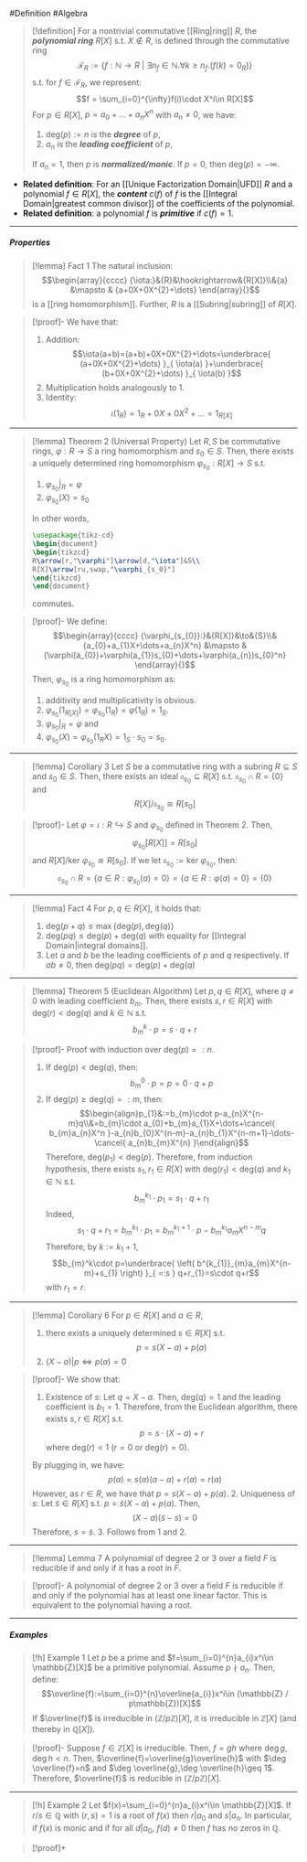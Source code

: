#Definition #Algebra

> [!definition]
> For a nontrivial commutative [[Ring|ring]] $R$, the ***polynomial ring*** $R[X]$ s.t. $X\notin R$,  is defined through the commutative ring $$\mathcal{F}_{R}:=\{ f:\mathbb{N}\to R\ |\ \exists n_{f}\in \mathbb{N}.\forall k\geq n_{f}.(f(k)=0_{R}) \}$$s.t. for $f\in \mathcal{F}_{R}$, we represent: $$f = \sum_{i=0}^{\infty}f(i)\cdot X^i\in R[X]$$
> For $p\in R[X]$, $p=a_{0}+\dots+a_{n}X^n$ with $a_{n}\neq 0$, we have: 
> 1. $\text{deg}(p):=n$ is the ***degree*** of $p$,
> 2. $a_{n}$ is the ***leading coefficient*** of $p$,
> 
> If $a_{n}=1$, then $p$ is ***normalized/monic***. If $p=0$, then $\text{deg}(p)=-\infty$.
- **Related definition**: For an [[Unique Factorization Domain|UFD]] $R$ and a polynomial $f\in R[X]$, the ***content*** $c(f)$ of $f$ is the [[Integral Domain|greatest common divisor]] of the coefficients of the polynomial. 
- **Related definition**: a polynomial $f$ is ***primitive*** if $c(f)=1$.
---
##### Properties
> [!lemma] Fact 1
> The natural inclusion: $$\begin{array}{cccc} {\iota:}&{R}&\hookrightarrow&{R[X]}\\&{a} &\mapsto & {a+0X+0X^{2}+\dots} \end{array}{}$$is a [[ring homomorphism]]. Further, $R$ is a [[Subring|subring]] of $R[X]$.

> [!proof]-
> We have that: 
> 1. Addition: $$\iota(a+b)=(a+b)+0X+0X^{2}+\dots=\underbrace{ (a+0X+0X^{2}+\dots) }_{ \iota(a) }+\underbrace{ (b+0X+0X^{2}+\dots) }_{ \iota(b) }$$
> 2. Multiplication holds analogously to 1.
> 3. Identity: $$\iota(1_{R})=1_{R}+0X+0X^{2}+\dots=1_{R[X]}$$
---
> [!lemma] Theorem 2 (Universal Property)
> Let $R,S$ be commutative rings, $\varphi:R\to S$ a ring homomorphism and $s_{0}\in S$.  Then, there exists a uniquely determined ring homomorphism $\varphi_{s_{0}}:R[X]\to S$ s.t.
> 1. $\varphi_{s_{0}}|_{R}=\varphi$
> 2. $\varphi_{s_{0}}(X)=s_{0}$
> 
> In other words, 
> ```tikz
> \usepackage{tikz-cd}
> \begin{document}
> \begin{tikzcd}
> R\arrow[r,"\varphi"]\arrow[d,"\iota"]&S\\
> R[X]\arrow[ru,swap,"\varphi_{s_0}"]
> \end{tikzcd}
> \end{document}
> ```
> commutes.

> [!proof]-
> We define: $$\begin{array}{cccc} {\varphi_{s_{0}}:}&{R[X]}&\to&{S}\\&{a_{0}+a_{1}X+\dots+a_{n}X^n} &\mapsto & {\varphi(a_{0})+\varphi(a_{1})s_{0}+\dots+\varphi(a_{n})s_{0}^n} \end{array}{}$$
> Then, $\varphi_{s_{0}}$ is a ring homomorphism as: 
> 1. additivity and multiplicativity is obvious.
> 2. $\varphi_{s_{0}}(1_{R[X]})=\varphi_{s_{0}}(1_{R})=\varphi(1_{R})=1_{S}$.
> 3. $\varphi_{s_{0}}|_{R}=\varphi$ and
> 4. $\varphi_{s_{0}}(X)=\varphi_{s_{0}}(1_{R}X)=1_{S}\cdot s_{0}=s_{0}$.
---
> [!lemma] Corollary 3
> Let $S$ be a commutative ring with a subring $R\subseteq S$ and $s_{0}\in S$. Then, there exists an ideal $\mathfrak{a}_{s_{0}}\subseteq R[X]$ s.t. $\mathfrak{a}_{s_{0}}\cap R=\{ 0 \}$ and $$R[X] / \mathfrak{a}_{s_{0}}\cong R[s_{0}]$$

> [!proof]-
> Let $\varphi=\iota:R \hookrightarrow S$ and $\varphi_{s_{0}}$ defined in Theorem 2. Then, $$\varphi_{s_{0}}[R[X]]=R[s_{0}]$$and $R[X] / \text{ker }\varphi_{s_{0}}\cong R[s_{0}]$. If we let $\mathfrak{a}_{s_{0}}:=\text{ker }\varphi_{s_{0}}$, then: $$\mathfrak{a}_{s_{0}}\cap R=\{ a\in R:\varphi_{s_{0}}(a)=0 \}=\{ a\in R:\varphi(a)=0 \}=\{ 0 \}$$
---
> [!lemma] Fact 4
> For $p,q\in R[X]$, it holds that: 
> 1. $\text{deg}(p+q)\leq \max\{ \text{deg}(p),\text{deg}(q) \}$
> 2. $\text{deg}(pq)\leq \text{deg}(p)+\text{deg}(q)$ with equality for [[Integral Domain|integral domains]].
> 3. Let $a$ and $b$ be the leading coefficients of $p$ and $q$ respectively. If $ab\neq 0$, then $\text{deg}(pq)= \text{deg}(p)+\text{deg}(q)$
---
> [!lemma] Theorem 5 (Euclidean Algorithm)
> Let $p,q\in R[X]$, where $q\neq 0$ with leading coefficient $b_{m}$. Then, there exists $s,r\in R[X]$ with $\text{deg}(r)<\text{deg}(q)$ and $k\in \mathbb{N}$ s.t. $$b_{m}^k\cdot p=s\cdot q+r$$

> [!proof]-
> Proof with induction over $\text{deg}(p)=:n$.
> 1. If $\text{deg}(p)<\text{deg}(q)$, then: $$b_{m}^0\cdot p=p=0\cdot q+p$$
> 2. If $\text{deg}(p)\geq \text{deg}(q)=:m$, then:$$\begin{align}p_{1}&:=b_{m}\cdot p-a_{n}X^{n-m}q\\&=b_{m}\cdot a_{0}+b_{m}a_{1}X+\dots+\cancel{ b_{m}a_{n}X^n }-a_{n}b_{0}X^{n-m}-a_{n}b_{1}X^{n-m+1}-\dots-\cancel{ a_{n}b_{m}X^{n} }\end{align}$$Therefore, $\text{deg}(p_{1})<\text{deg}(p)$. Therefore, from induction hypothesis, there exists $s_{1},r_{1}\in R[X]$ with $\text{deg}(r_{1})<\text{deg}(q)$ and $k_{1}\in \mathbb{N}$ s.t. $$b_{m}^{k_{1}}\cdot p_{1}=s_{1}\cdot q+r_{1}$$Indeed,
> 	$$s_{1}\cdot q+r_{1}=b_{m}^{k_{1}}\cdot p_{1}=b_{m}^{k_{1}+1}\cdot p-b_{m}^{k_{1}}a_{m}X^{n-m}q$$Therefore, by $k:=k_{1}+1$, $$b_{m}^k\cdot p=\underbrace{ \left( b^{k_{1}}_{m}a_{m}X^{n-m}+s_{1} \right) }_{ =:s } q+r_{1}=s\cdot q+r$$with $r_{1}=r$. 
---
> [!lemma] Corollary 6
> For $p\in R[X]$ and $a\in R$,
> 1. there exists a uniquely determined $s\in R[X]$ s.t. $$p=s(X-a)+p(a)$$
> 2. $(X-a)|p \iff p(a)=0$

> [!proof]-
> We show that:
> 1. Existence of $s$: Let $q=X-a$. Then, $\text{deg}(q)=1$ and the leading coefficient is $b_{1}=1$. Therefore, from the Euclidean algorithm, there exists $s,r\in R[X]$ s.t. $$p=s\cdot (X-a)+r$$where $\text{deg}(r)<1$ ($r=0$ or $\text{deg}(r)=0$).
> 
> 	By plugging in, we have: $$p(a)=s(a)(a-a)+r(a)=r(a)$$
> 	However, as $r\in R$, we have that $p=s(X-a)+p(a)$.
> 2. Uniqueness of $s$: Let $\tilde{s}\in R[X]$ s.t. $p=\tilde{s}(X-a)+p(a)$. Then, $$(X-a)(\tilde{s}-s)=0$$Therefore, $s=\tilde{s}$.
> 3. Follows from 1 and 2.
---
> [!lemma] Lemma 7
> A polynomial of degree 2 or 3 over a field $F$ is reducible if and only if it has a root in $F$.

> [!proof]-
> A polynomial of degree 2 or 3 over a field $F$ is reducible if and only if the polynomial has at least one linear factor. This is equivalent to the polynomial having a root.
---
##### Examples
> [!h] Example 1
> Let $p$ be a prime and $f=\sum_{i=0}^{n}a_{i}x^i\in \mathbb{Z}[X]$ be a primitive polynomial. Assume $p\nmid a_{n}$. Then, define: $$\overline{f}:=\sum_{i=0}^{n}\overline{a_{i}}x^i\in (\mathbb{Z} / p\mathbb{Z})[X]$$
> If $\overline{f}$ is irreducible in $(\mathbb{Z} / p\mathbb{Z})[X]$, it is irreducible in $\mathbb{Z}[X]$ (and thereby in $\mathbb{Q}[X]$).

> [!proof]-
> Suppose $f\in\mathbb{Z}[X]$ is irreducible. Then, $f=gh$ where $\deg g,\deg h<n$. Then, $\overline{f}=\overline{g}\overline{h}$ with $\deg \overline{f}=n$ and $\deg \overline{g},\deg \overline{h}\geq 1$. Therefore, $\overline{f}$ is reducible in $(\mathbb{Z} / p\mathbb{Z})[X]$.
---
> [!h] Example 2
> Let $f(x)=\sum_{i=0}^{n}a_{i}x^i\in \mathbb{Z}[X]$. If $r /s \in \mathbb{Q}$ with $(r,s)=1$ is a root of $f(x)$  then $r|a_{0}$ and $s|a_{n}$. In particular, if $f(x)$ is monic and if for all $d|a_{0}$, $f(d)\neq 0$ then $f$ has no zeros in $\mathbb{Q}$.

> [!proof]+
> 
